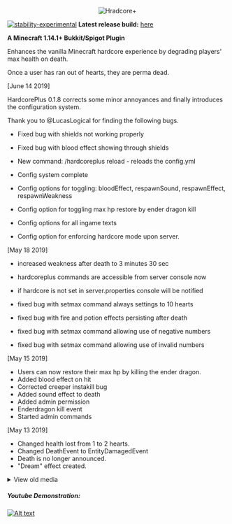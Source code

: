 <p align="center">
  <img src="https://i.imgur.com/ak1ZAlR.png" alt="Hradcore+"/>
</p>

[![stability-experimental](https://img.shields.io/badge/stability-stable-green.svg)](https://github.com/emersion/stability-badges#stable)
<b>Latest release build:</b> <a href="https://github.com/griimnak/Minecraft-HardPlus/releases">here</a>

<b>A Minecraft 1.14.1+ Bukkit/Spigot Plugin</b>

Enhances the vanilla Minecraft hardcore experience by degrading players' max health on death.

Once a user has ran out of hearts, they are perma dead.

[June 14 2019]

HardcorePlus 0.1.8 corrects some minor annoyances and finally introduces the configuration system.

Thank you to @LucasLogical for finding the following bugs.

- Fixed bug with shields not working properly
- Fixed bug with blood effect showing through shields

- New command: /hardcoreplus reload - reloads the config.yml

- Config system complete
- Config options for toggling: bloodEffect, respawnSound, respawnEffect, respawnWeakness
- Config option for toggling max hp restore by ender dragon kill
- Config options for all ingame texts
- Config option for enforcing hardcore mode upon server.

[May 18 2019]

- increased weakness after death to 3 minutes 30 sec
- hardcoreplus commands are accessible from server console now
- if hardcore is not set in server.properties console will be notified

- fixed bug with setmax command always settings to 10 hearts
- fixed bug with fire and potion effects persisting after death
- fixed bug with setmax command allowing use of negative numbers
- fixed bug with setmax command allowing use of invalid numbers

[May 15 2019]

- Users can now restore their max hp by killing the ender dragon.
- Added blood effect on hit
- Corrected creeper instakill bug
- Added sound effect to death
- Added admin permission
- Enderdragon kill event
- Started admin commands
  
[May 13 2019]
 
- Changed health lost from 1 to 2 hearts.
- Changed DeathEvent to EntityDamagedEvent
- Death is no longer announced.
- "Dream" effect created.

<details>
  <summary>View old media</summary>

##### 2nd Youtube Demonstration:
[![Alt text](https://img.youtube.com/vi/z5rxjSrnwJY/0.jpg)](https://www.youtube.com/watch?v=z5rxjSrnwJY)
  
##### [OLD] Youtube Demonstration:
[![Alt text](https://img.youtube.com/vi/C36bSUXwPZw/0.jpg)](https://www.youtube.com/watch?v=C36bSUXwPZw)
</details>

##### Youtube Demonstration:
[![Alt text](https://img.youtube.com/vi/DiMFgSwdqvc/0.jpg)](https://www.youtube.com/watch?v=DiMFgSwdqvc)

